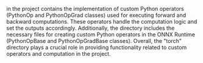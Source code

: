 in the project contains the implementation of custom Python operators (PythonOp and PythonOpGrad classes) used for executing forward and backward computations. These operators handle the computation logic and set the outputs accordingly. Additionally, the directory includes the necessary files for creating custom Python operators in the ONNX Runtime (PythonOpBase and PythonOpGradBase classes). Overall, the "torch" directory plays a crucial role in providing functionality related to custom operators and computation in the project.